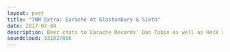 ```yaml
---
layout: post
title: "TNM Extra: Earache At Glastonbury & Sikth"
date: 2017-07-04
description: Beez chats to Earache Records' Dan Tobin as well as Heck and Hacktivist as metal took a much warranted stride onto the bill at this year's Glastonbury festival and Stephen Hill checks in with Sikth's Dan Weller to have a chat about the band's new album,The Future In Whose Eyes?, and their place in the Tech Metal hall of fame.
soundcloud: 331027056
---
```

